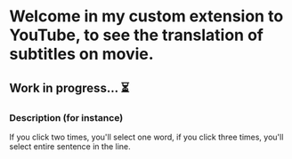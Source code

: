 # Welcome in my custom extension to YouTube, to see the translation of subtitles on movie. 

## Work in progress... ⏳

### Description (for instance)
If you click two times, you'll select one word, if you click three times, you'll select entire sentence in the line.